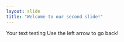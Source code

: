 ```yaml
---
layout: slide
title: "Welcome to our second slide!"
---
```

Your text testing
Use the left arrow to go back!
